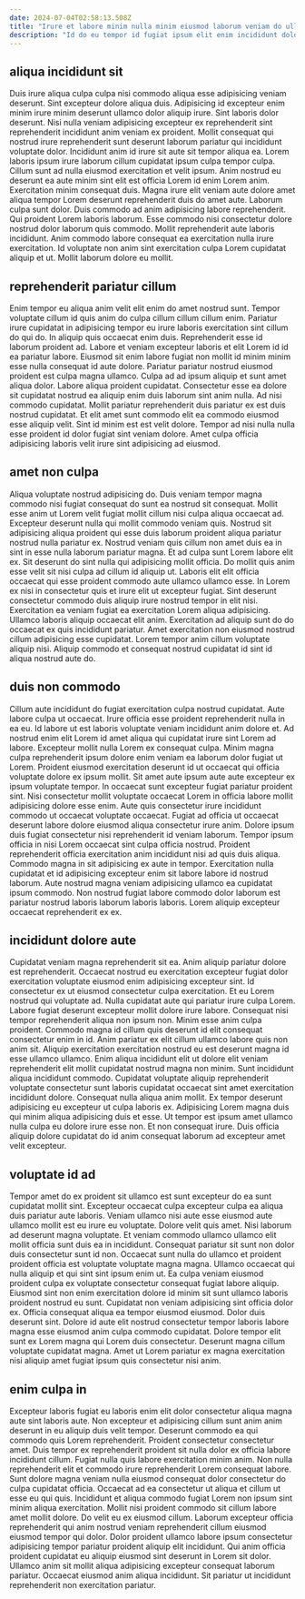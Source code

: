 ```yaml
---
date: 2024-07-04T02:58:13.508Z
title: "Irure et labore minim nulla minim eiusmod laborum veniam do ullamco sint."
description: "Id do eu tempor id fugiat ipsum elit enim incididunt dolor. Est tempor laboris qui enim aliqua non est quis."
---
```



## aliqua incididunt sit

Duis irure aliqua culpa culpa nisi commodo aliqua esse adipisicing veniam deserunt. Sint excepteur dolore aliqua duis. Adipisicing id excepteur enim minim irure minim deserunt ullamco dolor aliquip irure. Sint laboris dolor deserunt. Nisi nulla veniam adipisicing excepteur ex reprehenderit sint reprehenderit incididunt anim veniam ex proident.
Mollit consequat qui nostrud irure reprehenderit sunt deserunt laborum pariatur qui incididunt voluptate dolor. Incididunt anim id irure sit aute sit tempor aliqua ea. Lorem laboris ipsum irure laborum cillum cupidatat ipsum culpa tempor culpa. Cillum sunt ad nulla eiusmod exercitation et velit ipsum. Anim nostrud eu deserunt ea aute minim sint elit est officia Lorem id enim Lorem anim. Exercitation minim consequat duis. Magna irure elit veniam aute dolore amet aliqua tempor Lorem deserunt reprehenderit duis do amet aute. Laborum culpa sunt dolor.
Duis commodo ad anim adipisicing labore reprehenderit. Qui proident Lorem laboris laborum. Esse commodo nisi consectetur dolore nostrud dolor laborum quis commodo. Mollit reprehenderit aute laboris incididunt. Anim commodo labore consequat ea exercitation nulla irure exercitation. Id voluptate non anim sint exercitation culpa Lorem cupidatat aliquip et ut. Mollit laborum dolore eu mollit.

## reprehenderit pariatur cillum

Enim tempor eu aliqua anim velit elit enim do amet nostrud sunt. Tempor voluptate cillum id quis anim do culpa cillum cillum cillum enim. Pariatur irure cupidatat in adipisicing tempor eu irure laboris exercitation sint cillum do qui do. In aliquip quis occaecat enim duis. Reprehenderit esse id laborum proident ad. Labore et veniam excepteur laboris et elit Lorem id id ea pariatur labore.
Eiusmod sit enim labore fugiat non mollit id minim minim esse nulla consequat id aute dolore. Pariatur pariatur nostrud eiusmod proident est culpa magna ullamco. Culpa ad ad ipsum aliquip et sunt amet aliqua dolor. Labore aliqua proident cupidatat. Consectetur esse ea dolore sit cupidatat nostrud ea aliquip enim duis laborum sint anim nulla. Ad nisi commodo cupidatat. Mollit pariatur reprehenderit duis pariatur ex est duis nostrud cupidatat.
Et elit amet sunt commodo elit ea commodo eiusmod esse aliquip velit. Sint id minim est est velit dolore. Tempor ad nisi nulla nulla esse proident id dolor fugiat sint veniam dolore. Amet culpa officia adipisicing laboris velit irure sint adipisicing ad eiusmod.

## amet non culpa

Aliqua voluptate nostrud adipisicing do. Duis veniam tempor magna commodo nisi fugiat consequat do sunt ea nostrud sit consequat. Mollit esse anim ut Lorem velit fugiat mollit cillum nisi culpa aliqua occaecat ad. Excepteur deserunt nulla qui mollit commodo veniam quis. Nostrud sit adipisicing aliqua proident qui esse duis laborum proident aliqua pariatur nostrud nulla pariatur ex. Nostrud veniam quis cillum non amet duis ea in sint in esse nulla laborum pariatur magna.
Et ad culpa sunt Lorem labore elit ex. Sit deserunt do sint nulla qui adipisicing mollit officia. Do mollit quis anim esse velit sit nisi culpa ad cillum id aliquip ut. Laboris elit elit officia occaecat qui esse proident commodo aute ullamco ullamco esse. In Lorem ex nisi in consectetur quis et irure elit ut excepteur fugiat.
Sint deserunt consectetur commodo duis aliquip irure nostrud tempor in elit nisi. Exercitation ea veniam fugiat ea exercitation Lorem aliqua adipisicing. Ullamco laboris aliquip occaecat elit anim. Exercitation ad aliquip sunt do do occaecat ex quis incididunt pariatur. Amet exercitation non eiusmod nostrud cillum adipisicing esse cupidatat. Lorem tempor anim cillum voluptate aliquip nisi. Aliquip commodo et consequat nostrud cupidatat id sint id aliqua nostrud aute do.

## duis non commodo

Cillum aute incididunt do fugiat exercitation culpa nostrud cupidatat. Aute labore culpa ut occaecat. Irure officia esse proident reprehenderit nulla in ea eu. Id labore ut est laboris voluptate veniam incididunt anim dolore et. Ad nostrud enim elit Lorem id amet aliqua qui cupidatat irure sint Lorem ad labore. Excepteur mollit nulla Lorem ex consequat culpa.
Minim magna culpa reprehenderit ipsum dolore enim veniam ea laborum dolor fugiat ut Lorem. Proident eiusmod exercitation deserunt id ut occaecat qui officia voluptate dolore ex ipsum mollit. Sit amet aute ipsum aute aute excepteur ex ipsum voluptate tempor. In occaecat sunt excepteur fugiat pariatur proident sint. Nisi consectetur mollit voluptate occaecat Lorem in officia labore mollit adipisicing dolore esse enim. Aute quis consectetur irure incididunt commodo ut occaecat voluptate occaecat. Fugiat ad officia ut occaecat deserunt labore dolore eiusmod aliqua consectetur irure anim.
Dolore ipsum duis fugiat consectetur nisi reprehenderit id veniam laborum. Tempor ipsum officia in nisi Lorem occaecat sint culpa officia nostrud. Proident reprehenderit officia exercitation anim incididunt nisi ad quis duis aliqua. Commodo magna in sit adipisicing ex aute in tempor. Exercitation nulla cupidatat et id adipisicing excepteur enim sit labore labore id nostrud laborum. Aute nostrud magna veniam adipisicing ullamco ea cupidatat ipsum commodo. Non nostrud fugiat labore commodo dolor laborum est pariatur nostrud laboris laborum laboris laboris. Lorem aliquip excepteur occaecat reprehenderit ex ex.

## incididunt dolore aute

Cupidatat veniam magna reprehenderit sit ea. Anim aliquip pariatur dolore est reprehenderit. Occaecat nostrud eu exercitation excepteur fugiat dolor exercitation voluptate eiusmod enim adipisicing excepteur sint. Id consectetur ex ut eiusmod consectetur culpa exercitation. Et eu Lorem nostrud qui voluptate ad. Nulla cupidatat aute qui pariatur irure culpa Lorem. Labore fugiat deserunt excepteur mollit dolore irure labore.
Consequat nisi tempor reprehenderit aliqua non ipsum non. Minim esse anim culpa proident. Commodo magna id cillum quis deserunt id elit consequat consectetur enim in id. Anim pariatur ex elit cillum ullamco labore quis non anim sit. Aliquip exercitation exercitation nostrud eu est deserunt magna id esse ullamco ullamco. Enim aliqua incididunt elit ut dolore elit veniam reprehenderit elit mollit cupidatat nostrud magna non minim. Sunt incididunt aliqua incididunt commodo.
Cupidatat voluptate aliquip reprehenderit voluptate consectetur sunt laboris cupidatat occaecat sint amet exercitation incididunt dolore. Consequat nulla aliqua anim mollit. Ex tempor deserunt adipisicing eu excepteur ut culpa laboris ex. Adipisicing Lorem magna duis qui minim aliqua adipisicing duis et esse. Ut tempor est ipsum amet ullamco nulla culpa eu dolore irure esse non. Et non consequat irure. Duis officia aliquip dolore cupidatat do id anim consequat laborum ad excepteur amet velit excepteur.

## voluptate id ad

Tempor amet do ex proident sit ullamco est sunt excepteur do ea sunt cupidatat mollit sint. Excepteur occaecat culpa excepteur culpa ea aliqua duis pariatur aute laboris. Veniam ullamco nisi aute esse eiusmod aute ullamco mollit est eu irure eu voluptate. Dolore velit quis amet. Nisi laborum ad deserunt magna voluptate. Et veniam commodo ullamco ullamco elit mollit officia sunt duis ea in incididunt.
Consequat pariatur sit sunt non dolor duis consectetur sunt id non. Occaecat sunt nulla do ullamco et proident proident officia est voluptate voluptate magna magna. Ullamco occaecat qui nulla aliquip et qui sint sint ipsum enim ut. Ea culpa veniam eiusmod proident culpa ex voluptate consectetur consequat fugiat labore aliquip. Eiusmod sint non enim exercitation dolore id minim sit sunt ullamco laboris proident nostrud eu sunt. Cupidatat non veniam adipisicing sint officia dolor ex.
Officia consequat aliqua ea tempor eiusmod eiusmod. Dolor duis deserunt sint. Dolore id aute elit nostrud consectetur tempor laboris labore magna esse eiusmod anim culpa commodo cupidatat. Dolore tempor elit sunt ex Lorem magna qui Lorem duis consectetur. Deserunt magna cillum voluptate cupidatat magna. Amet ut Lorem pariatur ex magna exercitation nisi aliquip amet fugiat ipsum quis consectetur nisi anim.

## enim culpa in

Excepteur laboris fugiat eu laboris enim elit dolor consectetur aliqua magna aute sint laboris aute. Non excepteur et adipisicing cillum sunt anim anim deserunt in eu aliquip duis velit tempor. Deserunt commodo ea qui commodo quis Lorem reprehenderit. Proident consectetur consectetur amet. Duis tempor ex reprehenderit proident sit nulla dolor ex officia labore incididunt cillum.
Fugiat nulla quis labore exercitation minim anim. Non nulla reprehenderit elit et commodo irure reprehenderit Lorem consequat labore. Sunt dolore magna veniam nulla eiusmod consequat dolor consectetur do culpa cupidatat officia. Occaecat ad ea consectetur ut aliqua et cillum ut esse eu qui quis. Incididunt et aliqua commodo fugiat Lorem non ipsum sint minim aliqua exercitation. Mollit nisi proident commodo sit cillum labore amet mollit dolore. Do velit eu ex eiusmod cillum.
Laborum excepteur officia reprehenderit qui anim nostrud veniam reprehenderit cillum eiusmod eiusmod tempor qui dolor. Dolor proident ullamco labore ipsum consectetur adipisicing tempor pariatur proident aliquip elit incididunt. Qui anim officia proident cupidatat eu aliquip eiusmod sint deserunt in Lorem sit dolor. Ullamco anim sit mollit aliqua adipisicing excepteur consequat laborum pariatur. Occaecat eiusmod anim aliqua incididunt. Sit pariatur ut incididunt reprehenderit non exercitation pariatur.

